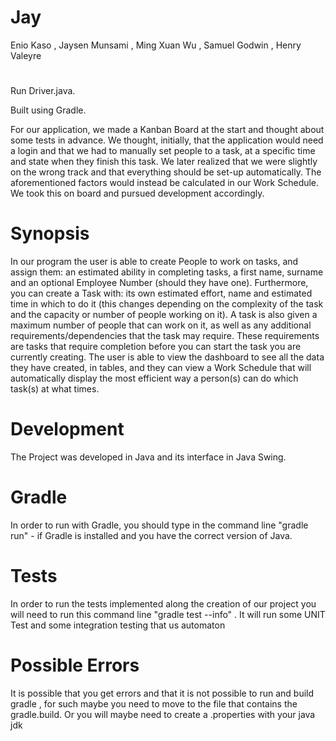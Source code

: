 # Jay
Enio Kaso , 
Jaysen Munsami , 
Ming Xuan Wu , 
Samuel Godwin , 
Henry Valeyre

#

Run Driver.java.

Built using Gradle.

For our application, we made a Kanban Board at the start and thought about some tests in advance. We thought, initially, that the application would need a login and that we had to manually set people to a task, at a specific time and state when they finish this task. We later realized that we were slightly on the wrong track and that everything should be set-up automatically. The aforementioned factors would instead be calculated in our Work Schedule. We took this on board and pursued development accordingly.

# Synopsis
In our program the user is able to create People to work on tasks, and assign them: an estimated ability in completing tasks, a first name, surname and an optional Employee Number (should they have one). Furthermore, you can create a Task with: its own estimated effort, name and estimated time in which to do it (this changes depending on the complexity of the task and the capacity or number of people working on it). A task is also given a maximum number of people that can work on it, as well as any additional requirements/dependencies that the task may require. These requirements are tasks that require completion before you can start the task you are currently creating. The user is able to view the dashboard to see all the data they have created, in tables, and they can view a Work Schedule that will automatically display the most efficient way a person(s) can do which task(s) at what times.

# Development
The Project was developed in Java and its interface in Java Swing.

# Gradle

In order to run with Gradle, you should type in the command line "gradle run" - if Gradle is installed and you have the correct version of Java.

# Tests
In order to run the tests implemented along the creation of our project you will need to run this command line "gradle test --info" . It will run some UNIT Test and some integration testing that us automaton

# Possible Errors

It is possible that you get errors and that it is not possible to run and build gradle , for such maybe you need to move to the file that contains the gradle.build.
Or you will maybe need to create a .properties with your java jdk
